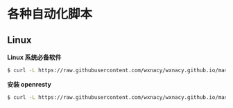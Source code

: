 # 各种自动化脚本

## Linux

**Linux 系统必备软件**

```bash
$ curl -L https://raw.githubusercontent.com/wxnacy/wxnacy.github.io/master/shells/linux/linux_need.sh | bash
```

**安装 openresty**
```bash
$ curl -L https://raw.githubusercontent.com/wxnacy/wxnacy.github.io/master/shells/linux/install_openresty.sh | bash
```

